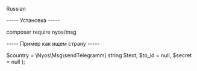Russian

----- Установка ----- 

composer require nyos/msg

----- Пример как ищем страну -----

$country = \Nyos\Msg\sendTelegramm( string $text, $to_id = null, $secret = null );

